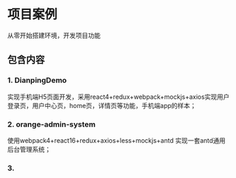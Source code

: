 # 项目案例
   从零开始搭建环境，开发项目功能

## 包含内容
### 1. DianpingDemo
   实现手机端H5页面开发，采用react4+redux+webpack+mockjs+axios实现用户登录页，用户中心页，home页，详情页等功能，手机端app的样本；

### 2. orange-admin-system
   使用webpack4+react16+redux+axios+less+mockjs+antd 实现一套antd通用后台管理系统；

### 3. 
